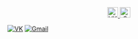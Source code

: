<div id="badges" align="center">
  <a href= "https://vk.com/roxow">
    <img src="https://upload.wikimedia.org/wikipedia/commons/5/51/VK.com_logo.svg" alt="VK" style="width: 24px; height: 24px;">
  </a>
  <a href= "https://mail.google.com/mail/u/0/#inbox">
    <img src="https://upload.wikimedia.org/wikipedia/commons/4/4b/Gmail_Icon.svg" alt="Gmail" style="width: 24px; height: 24px;">
  </a>
</div>


[![VK](https://i.imgur.com/b8o6q2h.png)](https://vk.com)
[![Gmail](https://i.imgur.com/2V5xK3q.png)](https://mail.google.com)
